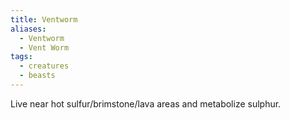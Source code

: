 ```yaml
---
title: Ventworm
aliases:
  - Ventworm
  - Vent Worm
tags:
  - creatures
  - beasts
---
```

Live near hot sulfur/brimstone/lava areas and metabolize sulphur.